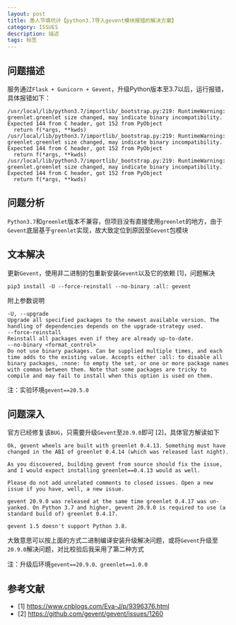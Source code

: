 ```yaml
---
layout: post
title: 愚人节填坑计【python3.7导入gevent模块报错的解决方案】
category: ISSUES
description: 描述
tags: 标签
---
```


## 问题描述

服务通过`Flask + Gunicorn + Gevent`，升级Python版本至3.7以后，运行报错，具体报错如下：

```shell
/usr/local/lib/python3.7/importlib/_bootstrap.py:219: RuntimeWarning: greenlet.greenlet size changed, may indicate binary incompatibility. Expected 144 from C header, got 152 from PyObject
  return f(*args, **kwds)
/usr/local/lib/python3.7/importlib/_bootstrap.py:219: RuntimeWarning: greenlet.greenlet size changed, may indicate binary incompatibility. Expected 144 from C header, got 152 from PyObject
  return f(*args, **kwds)
/usr/local/lib/python3.7/importlib/_bootstrap.py:219: RuntimeWarning: greenlet.greenlet size changed, may indicate binary incompatibility. Expected 144 from C header, got 152 from PyObject
  return f(*args, **kwds)
```

## 问题分析

`Python3.7`和`greenlet`版本不兼容，但项目没有直接使用`greenlet`的地方，由于`Gevent`底层基于`greenlet`实现，故大致定位到原因至`Gevent`包模块

## 文本解决

更新`Gevent`，使用非二进制的包重新安装`Gevent`以及它的依赖 [1]，问题解决

```shell
pip3 install -U --force-reinstall --no-binary :all: gevent
```

附上参数说明

```shell
-U, --upgrade
Upgrade all specified packages to the newest available version. The handling of dependencies depends on the upgrade-strategy used.
--force-reinstall
Reinstall all packages even if they are already up-to-date.
--no-binary <format_control>
Do not use binary packages. Can be supplied multiple times, and each time adds to the existing value. Accepts either :all: to disable all binary packages, :none: to empty the set, or one or more package names with commas between them. Note that some packages are tricky to compile and may fail to install when this option is used on them.
```

注：实验环境`gevent==20.5.0`

## 问题深入

官方已经修复该`BUG`，只需要升级`Gevent`至`20.9.0`即可 [2]，具体官方解读如下

```
Ok, gevent wheels are built with greenlet 0.4.13. Something must have changed in the ABI of greenlet 0.4.14 (which was released last night).

As you discovered, building gevent from source should fix the issue, and I would expect installing greenlet==0.4.13 would as well.
```

```
Please do not add unrelated comments to closed issues. Open a new issue if you have, well, a new issue.

gevent 20.9.0 was released at the same time greenlet 0.4.17 was un-yanked. On Python 3.7 and higher, gevent 20.9.0 is required to use (a standard build of) greenlet 0.4.17.

gevent 1.5 doesn't support Python 3.8.
```

大致意思可以按上面的方式二进制编译安装升级解决问题，或将`Gevent`升级至`20.9.0`解决问题，对比校验后我采用了第二种方式

注：升级后环境`gevent==20.9.0、greenlet==1.0.0`

## 参考文献
* [1] https://www.cnblogs.com/Eva-J/p/9396376.html
* [2] https://github.com/gevent/gevent/issues/1260
